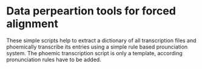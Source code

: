 # Data perpeartion tools for forced alignment
These simple scripts help to extract a dictionary of all transcription files and phoemically transcribe its entries using a simple rule based prounciation system. The phoemic transcription script is only a template, according pronunciation rules have to be added.
